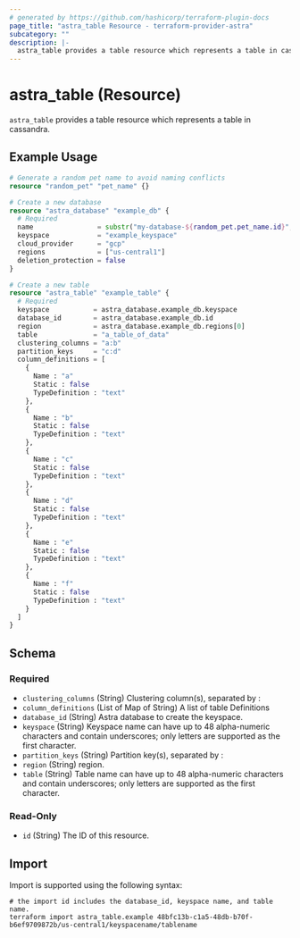 ```yaml
---
# generated by https://github.com/hashicorp/terraform-plugin-docs
page_title: "astra_table Resource - terraform-provider-astra"
subcategory: ""
description: |-
  astra_table provides a table resource which represents a table in cassandra.
---
```


# astra_table (Resource)

`astra_table` provides a table resource which represents a table in cassandra.

## Example Usage

```terraform
# Generate a random pet name to avoid naming conflicts
resource "random_pet" "pet_name" {}

# Create a new database
resource "astra_database" "example_db" {
  # Required
  name                = substr("my-database-${random_pet.pet_name.id}", 0, 50)
  keyspace            = "example_keyspace"
  cloud_provider      = "gcp"
  regions             = ["us-central1"]
  deletion_protection = false
}

# Create a new table
resource "astra_table" "example_table" {
  # Required
  keyspace           = astra_database.example_db.keyspace
  database_id        = astra_database.example_db.id
  region             = astra_database.example_db.regions[0]
  table              = "a_table_of_data"
  clustering_columns = "a:b"
  partition_keys     = "c:d"
  column_definitions = [
    {
      Name : "a"
      Static : false
      TypeDefinition : "text"
    },
    {
      Name : "b"
      Static : false
      TypeDefinition : "text"
    },
    {
      Name : "c"
      Static : false
      TypeDefinition : "text"
    },
    {
      Name : "d"
      Static : false
      TypeDefinition : "text"
    },
    {
      Name : "e"
      Static : false
      TypeDefinition : "text"
    },
    {
      Name : "f"
      Static : false
      TypeDefinition : "text"
    }
  ]
}
```

<!-- schema generated by tfplugindocs -->
## Schema

### Required

- `clustering_columns` (String) Clustering column(s), separated by :
- `column_definitions` (List of Map of String) A list of table Definitions
- `database_id` (String) Astra database to create the keyspace.
- `keyspace` (String) Keyspace name can have up to 48 alpha-numeric characters and contain underscores; only letters are supported as the first character.
- `partition_keys` (String) Partition key(s), separated by :
- `region` (String) region.
- `table` (String) Table name can have up to 48 alpha-numeric characters and contain underscores; only letters are supported as the first character.

### Read-Only

- `id` (String) The ID of this resource.

## Import

Import is supported using the following syntax:

```shell
# the import id includes the database_id, keyspace name, and table name.
terraform import astra_table.example 48bfc13b-c1a5-48db-b70f-b6ef9709872b/us-central1/keyspacename/tablename
```
